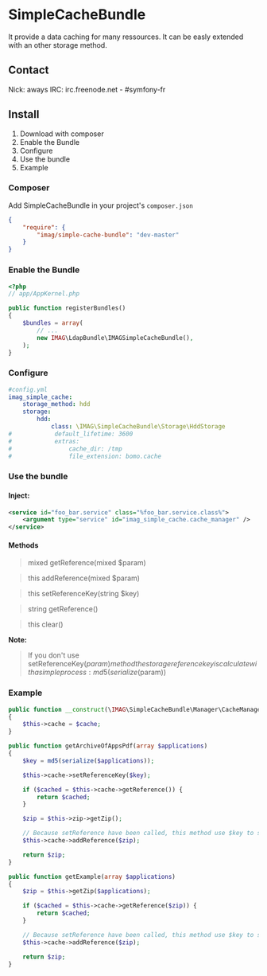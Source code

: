 # SimpleCacheBundle

It provide a data caching for many ressources. It can be easly extended with an other storage method.

## Contact

Nick: aways
IRC: irc.freenode.net - #symfony-fr

## Install

1. Download with composer
2. Enable the Bundle
3. Configure
4. Use the bundle
5. Example

### Composer
Add SimpleCacheBundle in your project's `composer.json`

```json
{
    "require": {
        "imag/simple-cache-bundle": "dev-master"
    }
}
```

### Enable the Bundle

``` php
<?php
// app/AppKernel.php

public function registerBundles()
{
    $bundles = array(
        // ...
        new IMAG\LdapBundle\IMAGSimpleCacheBundle(),
    );
}
```

### Configure

``` yml
#config.yml
imag_simple_cache:
    storage_method: hdd
    storage:
        hdd:
            class: \IMAG\SimpleCacheBundle\Storage\HddStorage
#            default_lifetime: 3600
#            extras:
#                cache_dir: /tmp
#                file_extension: bomo.cache

```

### Use the bundle

#### Inject:

``` xml
<service id="foo_bar.service" class="%foo_bar.service.class%">
    <argument type="service" id="imag_simple_cache.cache_manager" />
</service>
```

#### Methods

> mixed      getReference(mixed $param)

> this       addReference(mixed $param)

> this       setReferenceKey(string $key)

> string     getReference()

> this       clear()

**Note:**

> If you don't use setReferenceKey($param) method the storage reference key is calculate with a simple process: 
> md5(serialize($param))

### Example

``` php
public function __construct(\IMAG\SimpleCacheBundle\Manager\CacheManager $cache)
{
    $this->cache = $cache;
}

public function getArchiveOfAppsPdf(array $applications)
{
    $key = md5(serialize($applications));

    $this->cache->setReferenceKey($key);

    if ($cached = $this->cache->getReference()) {
        return $cached;
    }

    $zip = $this->zip->getZip();

    // Because setReference have been called, this method use $key to store the $zip reference
    $this->cache->addReference($zip);

    return $zip;
}

public function getExample(array $applications)
{
    $zip = $this->getZip($applications);

    if ($cached = $this->cache->getReference($zip)) {
        return $cached;
    }

    // Because setReference have been called, this method use $key to store the $zip reference
    $this->cache->addReference($zip);

    return $zip;
}
```
